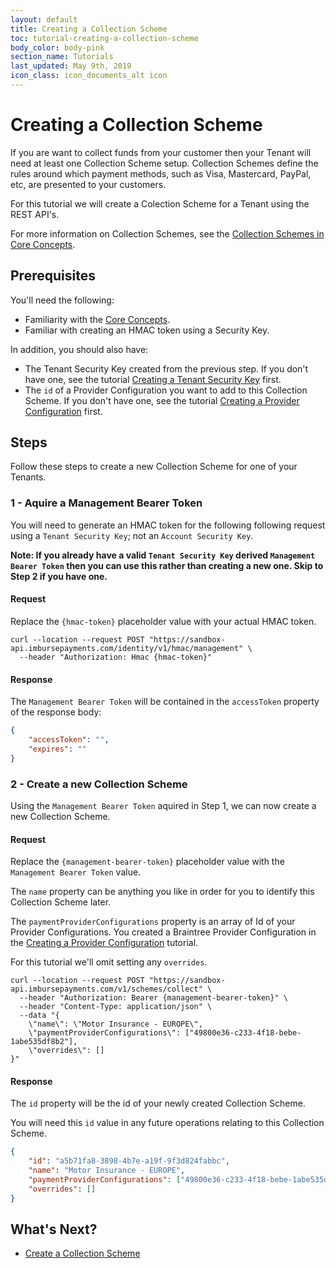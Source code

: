 ```yaml
---
layout: default
title: Creating a Collection Scheme
toc: tutorial-creating-a-collection-scheme
body_color: body-pink
section_name: Tutorials
last_updated: May 9th, 2019
icon_class: icon_documents_alt icon
---
```

# Creating a Collection Scheme
If you are want to collect funds from your customer then your Tenant will need at least one Collection Scheme setup. Collection Schemes define the rules around which payment methods, such as Visa, Mastercard, PayPal, etc, are presented to your customers.

For this tutorial we will create a Colection Scheme for a Tenant using the REST API's. 

For more information on Collection Schemes, see the [Collection Schemes in Core Concepts](/pages/guides/core-concepts/#collection-schemes).

## Prerequisites

You'll need the following:

- Familiarity with the [Core Concepts](/pages/guides/core-concepts).
- Familiar with creating an HMAC token using a Security Key.

In addition, you should also have:
- The Tenant Security Key created from the previous step. If you don't have one, see the tutorial [Creating a Tenant Security Key](/pages/tutorials/creating-a-tenant-security-key) first.
- The `id` of a Provider Configuration you want to add to this Collection Scheme. If you don't have one, see the tutorial [Creating a Provider Configuration](/pages/tutorials/creating-a-provider-configuration) first.

## Steps
Follow these steps to create a new Collection Scheme for one of your Tenants.

### 1 - Aquire a Management Bearer Token
You will need to generate an HMAC token for the following following request using a `Tenant Security Key`; not an `Account Security Key`.

**Note: If you already have a valid `Tenant Security Key` derived `Management Bearer Token` then you can use this rather than creating a new one. Skip to Step 2 if you have one.**


#### Request
Replace the `{hmac-token}` placeholder value with your actual HMAC token.

```curl
curl --location --request POST "https://sandbox-api.imbursepayments.com/identity/v1/hmac/management" \
  --header "Authorization: Hmac {hmac-token}"
```

#### Response
The `Management Bearer Token` will be contained in the `accessToken` property of the response body:

```json
{
    "accessToken": "",
    "expires": ""
}
```


### 2 - Create a new Collection Scheme
Using the `Management Bearer Token` aquired in Step 1, we can now create a new Collection Scheme.


#### Request
Replace the `{management-bearer-token}` placeholder value with the `Management Bearer Token` value.

The `name` property can be anything you like in order for you to identify this Collection Scheme later.

The `paymentProviderConfigurations` property is an array of Id of your Provider Configurations. You created a Braintree Provider Configuration in the [Creating a Provider Configuration](/pages/tutorials/creating-a-provider-configuration) tutorial.

For this tutorial we'll omit setting any `overrides`.

```curl
curl --location --request POST "https://sandbox-api.imbursepayments.com/v1/schemes/collect" \
  --header "Authorization: Bearer {management-bearer-token}" \
  --header "Content-Type: application/json" \
  --data "{ 
	\"name\": \"Motor Insurance - EUROPE\",
	\"paymentProviderConfigurations\": ["49800e36-c233-4f18-bebe-1abe535df8b2"],
	\"overrides\": []
}"
```

#### Response
The `id` property will be the id of your newly created Collection Scheme.

You will need this `id` value in any future operations relating to this Collection Scheme.

```json
{
    "id": "a5b71fa8-3898-4b7e-a19f-9f3d824fabbc",
    "name": "Motor Insurance - EUROPE",
    "paymentProviderConfigurations": ["49800e36-c233-4f18-bebe-1abe535df8b2"],
    "overrides": []
}
```

## What's Next?

- [Create a Collection Scheme](/pages/tutorials/creating-a-collection-scheme)






